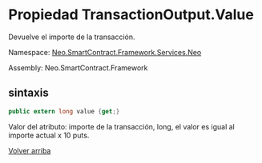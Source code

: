 # Propiedad TransactionOutput.Value

Devuelve el importe de la transacción.

Namespace: [Neo.SmartContract.Framework.Services.Neo](../../Neo.md)

Assembly: Neo.SmartContract.Framework

## sintaxis

```c#
public extern long value {get;}
```

Valor del atributo: importe de la transacción, long, el valor es igual al importe actual x 10 puts.



[Volver arriba](../TransactionOutput.md)
